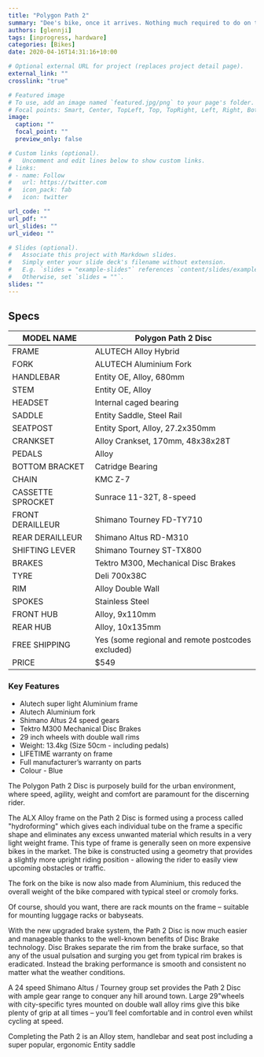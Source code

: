 ```yaml
---
title: "Polygon Path 2"
summary: "Dee's bike, once it arrives. Nothing much required to do on this one."
authors: [glennji]
tags: [inprogress, hardware]
categories: [Bikes]
date: 2020-04-16T14:31:16+10:00

# Optional external URL for project (replaces project detail page).
external_link: ""
crosslink: "true"

# Featured image
# To use, add an image named `featured.jpg/png` to your page's folder.
# Focal points: Smart, Center, TopLeft, Top, TopRight, Left, Right, BottomLeft, Bottom, BottomRight.
image:
  caption: ""
  focal_point: ""
  preview_only: false

# Custom links (optional).
#   Uncomment and edit lines below to show custom links.
# links:
# - name: Follow
#   url: https://twitter.com
#   icon_pack: fab
#   icon: twitter

url_code: ""
url_pdf: ""
url_slides: ""
url_video: ""

# Slides (optional).
#   Associate this project with Markdown slides.
#   Simply enter your slide deck's filename without extension.
#   E.g. `slides = "example-slides"` references `content/slides/example-slides.md`.
#   Otherwise, set `slides = ""`.
slides: ""
---
```






## Specs

| MODEL NAME        | Polygon Path 2 Disc                               |
| ----------------- | ------------------------------------------------- |
| FRAME             | ALUTECH Alloy Hybrid                              |
| FORK              | ALUTECH Aluminium Fork                            |
| HANDLEBAR         | Entity OE, Alloy, 680mm                           |
| STEM              | Entity OE, Alloy                                  |
| HEADSET           | Internal caged bearing                            |
| SADDLE            | Entity Saddle, Steel Rail                         |
| SEATPOST          | Entity Sport, Alloy, 27.2x350mm                   |
| CRANKSET          | Alloy Crankset, 170mm, 48x38x28T                  |
| PEDALS            | Alloy                                             |
| BOTTOM BRACKET    | Catridge Bearing                                  |
| CHAIN             | KMC Z-7                                           |
| CASSETTE SPROCKET | Sunrace 11-32T, 8-speed                           |
| FRONT DERAILLEUR  | Shimano Tourney FD-TY710                          |
| REAR DERAILLEUR   | Shimano Altus RD-M310                             |
| SHIFTING LEVER    | Shimano Tourney ST-TX800                          |
| BRAKES            | Tektro M300, Mechanical Disc Brakes               |
| TYRE              | Deli 700x38C                                      |
| RIM               | Alloy Double Wall                                 |
| SPOKES            | Stainless Steel                                   |
| FRONT HUB         | Alloy, 9x110mm                                    |
| REAR HUB          | Alloy, 10x135mm                                   |
| FREE SHIPPING     | Yes (some regional and remote postcodes excluded) |
| PRICE             | $549                                              |

### Key Features

- Alutech super light Aluminium frame
- Alutech Aluminium fork
- Shimano Altus 24 speed gears
- Tektro M300 Mechanical Disc Brakes
- 29 inch wheels with double wall rims
- Weight: 13.4kg (Size 50cm - including pedals)
- LIFETIME warranty on frame
- Full manufacturer’s warranty on parts
- Colour - Blue

 The Polygon Path 2 Disc is purposely build for the urban environment, where speed, agility, weight and comfort are paramount for the discerning rider.

The ALX Alloy frame on the Path 2 Disc is formed using a process called "hydroforming" which gives each individual tube on the frame a specific shape and eliminates any excess unwanted material which results in a very light weight frame. This type of frame is generally seen on more expensive bikes in the market. The bike is constructed using a geometry that provides a slightly more upright riding position - allowing the rider to easily view upcoming obstacles or traffic.

The fork on the bike is now also made from Aluminium, this reduced the overall weight of the bike compared with typical steel or cromoly forks.

Of course, should you want, there are rack mounts on the frame – suitable for mounting luggage racks or babyseats.

With the new upgraded brake system, the Path 2 Disc is now much easier and manageable thanks to the well-known benefits of Disc Brake technology. Disc Brakes separate the rim from the brake surface, so that any of the usual pulsation and surging you get from typical rim brakes is eradicated. Instead the braking performance is smooth and consistent no matter what the weather conditions.

A 24 speed Shimano Altus / Tourney group set provides the Path 2 Disc with ample gear range to conquer any hill around town. Large 29"wheels with city-specific tyres mounted on double wall alloy rims give this bike plenty of grip at all times – you’ll feel comfortable and in control even whilst cycling at speed.

Completing the Path 2 is an Alloy stem, handlebar and seat post including a super popular, ergonomic Entity saddle